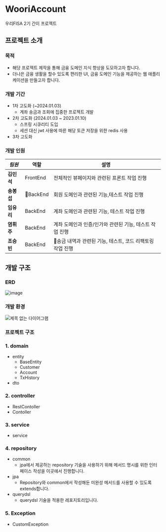 # WooriAccount
우리FISA 2기 간이 프로젝트

## 프로젝트 소개
### 목적
- 해당 프로젝트 제작을 통해 금융 도메인 지식 향상을 도모하고자 합니다.
- 더나은 금융 생활을 할수 있도록 편리한 UI, 금융 도메인 기능을 제공하는 웹 애플리케이션을 만들고자 합니다.
  
### 개발 기간
- 1차 고도화 (~2024.01.03)
  - 계좌 송금과 조회에 집중한 프로젝트 개발 
- 2차 고도화 (2024.01.03 ~ 2023.01.10)
  - 스프링 시큐리티 도입
  - 세션 대신 jwt 사용에 따른 해당 토큰 저장을 위한 redis 사용
- 3차 고도화
### 개발 인원
|***팀원***|역할|설명|
|----------|----|----|
|**김민석**|FrontEnd|전체적인 뷰페이지와 관련된 프론트 작업 진행|
|**송봉섭**|BackEnd|회원 도메인과 관련된 기능,테스트 작업 진행|
|**임유리**|BackEnd|계좌 도메인과 관련된 기능, 테스트 작업 진행|
|**염휘주**|BackEnd|계좌 도메인과 인증/인가와 관련된 기능, 테스트 작업 진행|
|**조승빈**|BackEnd|송금 내역과 관련된 기능, 테스트, 코드 리팩토링 작업 진행|


## 개발 구조
### ERD
![image](https://github.com/BullChallenger/WooriAccount/assets/81970382/56a208d9-ff7f-45cc-ac1f-36a32a524a68)

### 개발 환경
![제목 없는 다이어그램](https://github.com/BullChallenger/WooriAccount/assets/81970382/e59c80fe-7c48-4e6d-90ce-31539b290e7b)

### 프로젝트 구조
### 1. domain
- entity
  - BaseEntity
  - Customer
  - Account
  - TxHistory
- dto

### 2. controller
- RestContoller
- Contoller

### 3. service
- service
  
### 4. repository
- common
  - jpa에서 제공하는 repository 기술을 사용하기 위해 메서드 명시를 위한 인터페이스 작성을 이곳에서 진행합니다.
- jpa
  - Repository와 common에서 작성해둔 미완성 메서드를 사용할 수 있도록 extends합니다.
- querydsl
  - querydsl 기술을 적용한 레포지토리입니다.

### 5. Exception
- CustomException

